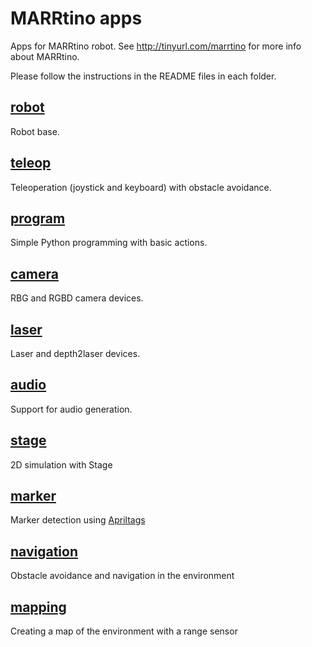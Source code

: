 # MARRtino apps #

Apps for MARRtino robot. See http://tinyurl.com/marrtino for more info about MARRtino.

Please follow the instructions in the README files in each folder.

## [robot](https://bitbucket.org/iocchi/marrtino_apps/src/master/robot/) ##

Robot base. 

## [teleop](https://bitbucket.org/iocchi/marrtino_apps/src/master/teleop/) ##

Teleoperation (joystick and keyboard) with obstacle avoidance. 

## [program](https://bitbucket.org/iocchi/marrtino_apps/src/master/program/) ##

Simple Python programming with basic actions.

## [camera](https://bitbucket.org/iocchi/marrtino_apps/src/master/camera/) ##

RBG and RGBD camera devices.

## [laser](https://bitbucket.org/iocchi/marrtino_apps/src/master/laser/) ##

Laser and depth2laser devices.

## [audio](https://bitbucket.org/iocchi/marrtino_apps/src/master/audio/) ##

Support for audio generation.

## [stage](https://bitbucket.org/iocchi/marrtino_apps/src/master/stage/) ##

2D simulation with Stage

## [marker](https://bitbucket.org/iocchi/marrtino_apps/src/master/marker/) ##

Marker detection using [Apriltags](https://april.eecs.umich.edu/software/apriltag.html)

## [navigation](https://bitbucket.org/iocchi/marrtino_apps/src/master/navigation/) ##

Obstacle avoidance and navigation in the environment

## [mapping](https://bitbucket.org/iocchi/marrtino_apps/src/master/mapping/) ##

Creating a map of the environment with a range sensor

